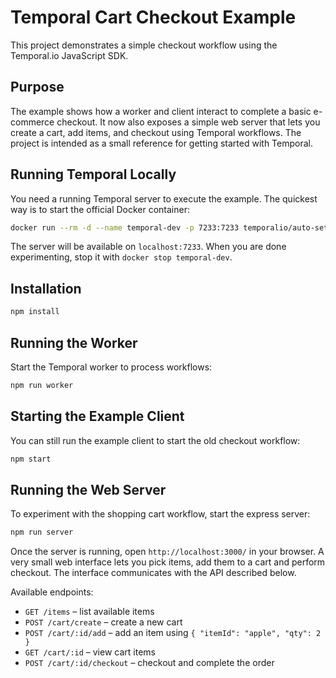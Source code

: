 # Temporal Cart Checkout Example

This project demonstrates a simple checkout workflow using the Temporal.io JavaScript SDK.

## Purpose

The example shows how a worker and client interact to complete a basic e-commerce checkout. It now also exposes a simple web server that lets you create a cart, add items, and checkout using Temporal workflows. The project is intended as a small reference for getting started with Temporal.

## Running Temporal Locally

You need a running Temporal server to execute the example. The quickest way is to start the official Docker container:

```bash
docker run --rm -d --name temporal-dev -p 7233:7233 temporalio/auto-setup
```

The server will be available on `localhost:7233`. When you are done experimenting, stop it with `docker stop temporal-dev`.

## Installation

```bash
npm install
```

## Running the Worker

Start the Temporal worker to process workflows:

```bash
npm run worker
```

## Starting the Example Client

You can still run the example client to start the old checkout workflow:

```bash
npm start
```

## Running the Web Server

To experiment with the shopping cart workflow, start the express server:

```bash
npm run server
```

Once the server is running, open `http://localhost:3000/` in your browser. A
very small web interface lets you pick items, add them to a cart and perform
checkout. The interface communicates with the API described below.

Available endpoints:

- `GET /items` – list available items
- `POST /cart/create` – create a new cart
- `POST /cart/:id/add` – add an item using `{ "itemId": "apple", "qty": 2 }`
- `GET /cart/:id` – view cart items
- `POST /cart/:id/checkout` – checkout and complete the order
